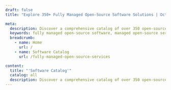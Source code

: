 ```yaml
---
draft: false
title: "Explore 350+ Fully Managed Open-Source Software Solutions | OctaByte.io"

meta:
  description: Discover a comprehensive catalog of over 350 open-source software applications across categories like Databases, Applications, Development, and Hosting Infrastructure. OctaByte offers fully managed deployment, hosting, and maintenance for CRM, ERP, CMS, e-commerce, project management tools, and more. Effortlessly find and deploy the software that meets your needs, complete with reliable backups, security, and updates.
  keywords: fully managed open-source software, managed open-source services, open-source applications, databases, CRM, ERP, project management tools, CMS hosting, e-commerce solutions, devOps, NoSQL, infrastructure hosting, OctaByte services, automation software, monitoring tools, cloud hosting, business intelligence tools
  breadcrumb:
    - name: Home
      url: /
    - name: Software Catalog
      url: /fully-managed-open-source-services

content:
  title: "'Software Catalog'"
  catalog: all
  description: Discover a comprehensive catalog of over 350 open-source software applications across categories like Databases, Applications, Development, and Hosting Infrastructure. OctaByte offers fully managed deployment, hosting, and maintenance for CRM, ERP, CMS, e-commerce, project management tools, and more. Effortlessly find and deploy the software that meets your needs, complete with reliable backups, security, and updates.
---
```

